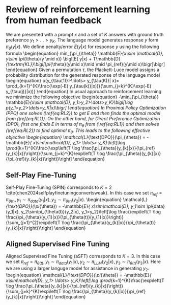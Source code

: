 # Review of reinforcement learning from human feedback
We are presented with a prompt $x$ and a set of $K$ answers with ground truth preference $y_1> \ldots>y_K$. The language model generates response $y$ form $\pi_\theta(y|x)$. We define penalty/error  $E(y|x)$ for response $y$ using the following formula
\begin{equation}
min_{\pi_{\theta}}  \mathbb{E}_{x\sim \mathcal{D}, y\sim \pi_{\theta}(y \mid x)} \bigl[E( y|x) + T\mathbb{D}_{\textrm{KL}}\bigl[\pi_{\theta}(y\mid x)\mid \mid \pi_{ref}(y\mid x)\bigr]\bigr]
\end{equation}
Given a permutation $\tau$, the Plackett-Luce model assigns a probability distribution for the generated response of the language model
\begin{equation}
    p(y_{\tau(1)}>\ldots> y_{\tau(K)}| x)= \prod_{k=1}^{K}\frac{\exp(-E( y_{\tau(k)}|x))}{\sum_{j=k}^{K}\exp(-E( y_{\tau(j)}|x))}
\end{equation}
In usual approach to reinforcement learning we minimize the following objective 
\begin{equation}
-\min_{\pi_{\theta}}  \mathbb{E}_{x\sim \mathcal{D}, y_1>y_2>\dots>y_K}\bigl[\log p(y_1>y_2>\dots>y_K|x)\bigr]
\end{equation}
In Proximal Policy Optimization (PPO)  one solves (\ref{eq:RL2}) to get $E$ and then finds the optimal model from (\ref{eq:RL1}). On the other hand, for Direct Preference Optimization (DPO), first one finds $E$ in terms of $\pi_\theta$ from (\ref{eq:RL1}) and then solves (\ref{eq:RL2})  to find optimal $\pi_\theta$. This leads to the following effective objective 
\begin{equation}
    \mathcal{L}_{\text{DPO}}(\pi_{\theta}) = -\mathbb{E}_{ x\sim\mathcal{D}, y_1> \ldots> y_K}\left[\log \prod_{k=1}^{K}\frac{\exp\left(T \log \frac{\pi_{\theta}(y_{k}|x)}{\pi_{ref}(y_{k}|x)}\right)}{\sum_{j=k}^{K}\exp\left(T \log \frac{\pi_{\theta}(y_{k}|x)}{\pi_{ref}(y_{k}|x)}\right)}\right]
\end{equation}
## Self-Play Fine-Tuning

Self-Play Fine-Tuning (SPIN) corresponds to $K=2$ \cite{chen2024selfplayfinetuningconvertsweak}. In this case we set $\pi_{ref}=\pi_{\theta(t)}, y_1\sim \pi_{data}(y_1|x), y_2\sim\pi_{\theta(t)}(y_2|x)$.
\begin{equation}
    \mathcal{L}_{\text{DPO}}(\pi_{\theta}) = -\mathbb{E}_{ x\sim\mathcal{D}, y_1\sim \pi_{data}(y_1|x), y_2\sim\pi_{\theta(t)}(y_2|x), y_1>y_2}\left[\log \frac{\exp\left(T \log \frac{\pi_{\theta}(y_{1}|x)}{\pi_{\theta(t)}(y_{1}|x)}\right)}{\sum_{j=1}^{2}\exp\left(T \log \frac{\pi_{\theta}(y_{k}|x)}{\pi_{\theta(t)}(y_{k}|x)}\right)}\right]
\end{equation}

## Aligned Supervised Fine Tuning

 Aligned Supervised Fine Tuning (aSFT) corresponds to $K=3$. In this case we set $\pi_{ref}=\pi_{\theta(t)}, y_1\sim \pi_{data}(y_1|x), y_2\sim\pi_{LLM}(y_2|x), y_3\sim\pi_{\theta(t)}(y_3|x)$. Here we are using a larger languge model for assistance in generating $y_2$. 
\begin{equation}
    \mathcal{L}_{\text{DPO}}(\pi_{\theta}) = -\mathbb{E}_{ x\sim\mathcal{D}, y_1> \ldots> y_K}\left[\log \prod_{k=1}^{K}\frac{\exp\left(T \log \frac{\pi_{\theta}(y_{k}|x)}{\pi_{ref}(y_{k}|x)}\right)}{\sum_{j=k}^{K}\exp\left(T \log \frac{\pi_{\theta}(y_{k}|x)}{\pi_{ref}(y_{k}|x)}\right)}\right]
\end{equation}


